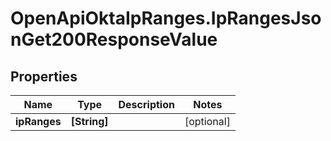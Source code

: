 # OpenApiOktaIpRanges.IpRangesJsonGet200ResponseValue

## Properties

Name | Type | Description | Notes
------------ | ------------- | ------------- | -------------
**ipRanges** | **[String]** |  | [optional] 


